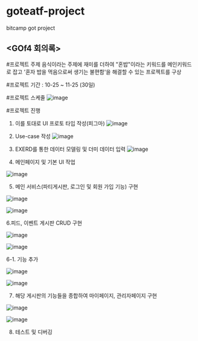 # goteatf-project
bitcamp got project

## <GOf4 회의록>

#프로젝트 주제 
음식이라는 주제에 재미를 더하여 "혼밥"이라는 키워드를 메인키워드로 잡고 
'혼자 밥을 먹음으로써 생기는 불편함'을 해결할 수 있는 프로젝트를 구상

#프로젝트 기간 : 10-25 ~ 11-25 (30일)

#프로젝트 스케줄 
![image](https://user-images.githubusercontent.com/108327814/204872840-bfe476a8-6e90-4cee-a0cc-944c9c4b1f74.png)

#프로젝트 진행 


1. 이를 토대로 UI 프로토 타입 작성(피그마)
 ![image](https://user-images.githubusercontent.com/108327814/204870780-5878f343-33f9-453b-bfb4-68829949b99f.png)
 
 2. Use-case 작성
![image](https://user-images.githubusercontent.com/108327814/204871027-ecf52993-b0db-41b1-a793-d4df4eb3bfef.png)
 
 
3. EXERD를 통한 데이터 모델링 및 더미 데이터 입력
![image](https://user-images.githubusercontent.com/108327814/204871092-36c6241c-6a55-4ee2-a4b0-a148f907181c.png)


4. 메인페이지 및 기본 UI 작업

![image](https://user-images.githubusercontent.com/108327814/204871171-94af4ecd-5600-4939-b7bb-e7a4b0aea07b.png)


5. 메인 서비스(파티게시판, 로그인 및 회원 가입 기능) 구현

![image](https://user-images.githubusercontent.com/108327814/204871312-1386e70e-b003-45de-bc11-0b9205a505ef.png)

![image](https://user-images.githubusercontent.com/108327814/204871327-fadf405c-8de9-48de-80e3-4927a9a233ae.png)

6.피드, 이벤트 게시판 CRUD 구현

![image](https://user-images.githubusercontent.com/108327814/204871438-84cc3eea-500f-4cbf-81c9-0c0b74ef5165.png)

![image](https://user-images.githubusercontent.com/108327814/204871508-46ddc519-7c93-4e1a-9a18-e025e38d8117.png)

6-1. 기능 추가

![image](https://user-images.githubusercontent.com/108327814/204873208-ba4966fd-daa7-4a10-bff7-d5d6e24bf5d9.png)

![image](https://user-images.githubusercontent.com/108327814/204873278-7b46c50a-60ed-4a2a-9867-18db00492c16.png)


7. 해당 게시판의 기능들을 종합하여 마이페이지, 관리자페이지 구현

![image](https://user-images.githubusercontent.com/108327814/204871573-2604ce1b-a937-4e92-a8b8-85f9eb610beb.png)

![image](https://user-images.githubusercontent.com/108327814/204871577-b1466a00-bacb-4f99-a28e-189b0b94977c.png)

8. 테스트 및 디버깅
